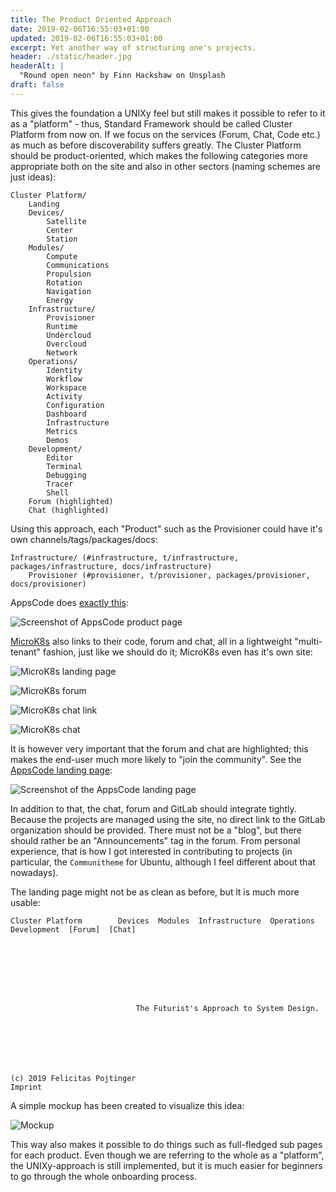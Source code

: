 ```yaml
---
title: The Product Oriented Approach
date: 2019-02-06T16:55:03+01:00
updated: 2019-02-06T16:55:03+01:00
excerpt: Yet another way of structuring one's projects.
header: ./static/header.jpg
headerAlt: |
  "Round open neon" by Finn Hackshaw on Unsplash
draft: false
---
```


This gives the foundation a UNIXy feel but still makes it possible to refer to it as a "platform" - thus, Standard Framework should be called Cluster Platform from now on. If we focus on the services (Forum, Chat, Code etc.) as much as before discoverability suffers greatly. The Cluster Platform should be product-oriented, which makes the following categories more appropriate both on the site and also in other sectors (naming schemes are just ideas):

```plaintext
Cluster Platform/
    Landing
    Devices/
        Satellite
        Center
        Station
    Modules/
        Compute
        Communications
        Propulsion
        Rotation
        Navigation
        Energy
    Infrastructure/
        Provisioner
        Runtime
        Undercloud
        Overcloud
        Network
    Operations/
        Identity
        Workflow
        Workspace
        Activity
        Configuration
        Dashboard
        Infrastructure
        Metrics
        Demos
    Development/
        Editor
        Terminal
        Debugging
        Tracer
        Shell
    Forum (highlighted)
    Chat (highlighted)
```

Using this approach, each "Product" such as the Provisioner could have it's own channels/tags/packages/docs:

```plaintext
Infrastructure/ (#infrastructure, t/infrastructure, packages/infrastructure, docs/infrastructure)
    Provisioner (#provisioner, t/provisioner, packages/provisioner, docs/provisioner)
```

AppsCode does [exactly this](https://appscode.com/products/searchlight/):

![Screenshot of AppsCode product page](./static/appscode-searchlight.jpg)

[MicroK8s](https://microk8s.io/) also links to their code, forum and chat, all in a lightweight "multi-tenant" fashion, just like we should do it; MicroK8s even has it's own site:

![MicroK8s landing page](./static/microk8s-landing.jpg)

![MicroK8s forum](./static/microk8s-forum.jpg)

![MicroK8s chat link](./static/microk8s-chat-link.jpg)

![MicroK8s chat](./static/microk8s-chat.jpg)

It is however very important that the forum and chat are highlighted; this makes the end-user much more likely to "join the community". See the [AppsCode landing page](https://appscode.com/):

![Screenshot of the AppsCode landing page](./static/appscode-landing.jpg)

In addition to that, the chat, forum and GitLab should integrate tightly. Because the projects are managed using the site, no direct link to the GitLab organization should be provided. There must not be a "blog", but there should rather be an "Announcements" tag in the forum. From personal experience, that is how I got interested in contributing to projects (in particular, the `Communitheme` for Ubuntu, although I feel different about that nowadays).

The landing page might not be as clean as before, but it is much more usable:

```plaintext
Cluster Platform        Devices  Modules  Infrastructure  Operations  Development  [Forum]  [Chat]








                            The Futurist's Approach to System Design.







(c) 2019 Felicitas Pojtinger                                                                    Imprint
```

A simple mockup has been created to visualize this idea:

![Mockup](./static/alphahorizon-landing.jpg)

This way also makes it possible to do things such as full-fledged sub pages for each product. Even though we are referring to the whole as a "platform", the UNIXy-approach is still implemented, but it is much easier for beginners to go through the whole onboarding process.
